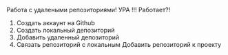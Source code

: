 Работа с удалеными репозиториями! 
УРА !!!
Работает?!
1. Создать аккаунт на Github
2. Создать локальный депозиторий
3. Добавить удаленный депозиторий
4. Связать репозиторий с локальным
Добавить репозиторий к проекту
